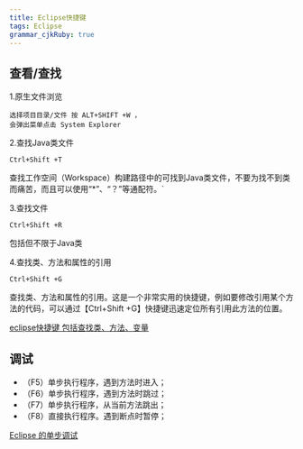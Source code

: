 ```yaml
---
title: Eclipse快捷键
tags: Eclipse
grammar_cjkRuby: true
---
```

## 查看/查找
1.原生文件浏览
```
选择项目目录/文件 按 ALT+SHIFT +W ，
会弹出菜单点击 System Explorer
```

2.查找Java类文件
```
Ctrl+Shift +T     
```
查找工作空间（Workspace）构建路径中的可找到Java类文件，不要为找不到类而痛苦，而且可以使用“*”、“？”等通配符。`
  
3.查找文件
```
Ctrl+Shift +R
```
包括但不限于Java类

4.查找类、方法和属性的引用
```
Ctrl+Shift +G
```

 查找类、方法和属性的引用。这是一个非常实用的快捷键，例如要修改引用某个方法的代码，可以通过【Ctrl+Shift +G】快捷键迅速定位所有引用此方法的位置。
 
 [eclipse快捷键 包括查找类、方法、变量](http://blog.csdn.net/chushoutaizhong/article/details/51997929)
 
 ## 调试
 
* （F5）单步执行程序，遇到方法时进入；
* （F6）单步执行程序，遇到方法时跳过；
* （F7）单步执行程序，从当前方法跳出；
* （F8）直接执行程序。遇到断点时暂停；

[Eclipse 的单步调试](http://www.cnblogs.com/mq0036/p/3780538.html)